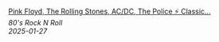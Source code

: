 <!--2025-01-27 08:00:44-->
<div class="yb">
  <a class="nodecor" href="/posts.html?rok/pink_floyd_the_rolling_stones_ac_dc_the_police_classic_rock_70s_80s_90s_songs_collection">
    <img class="preview" data-videoid="rWv1eMS6-YU" src="https://i3.ytimg.com/vi/rWv1eMS6-YU/hqdefault.jpg" align="middle" alt="">
  </a>
  <div class="inlbl text">
    <a class="nodecor" href="/posts.html?rok/pink_floyd_the_rolling_stones_ac_dc_the_police_classic_rock_70s_80s_90s_songs_collection">Pink Floyd, The Rolling Stones, AC/DC, The Police ⚡ Classic...</a><br>
    <i class="smaller2">80's Rock N Roll</i><br>
    <i class="smaller3">2025-01-27</i>
  </div>
</div>
